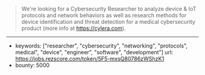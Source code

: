 >We're looking for a Cybersecurity Researcher to analyze device & IoT protocols and network behaviors as well as research methods for device identification and threat detection for a medical cybersecurity product (more info at https://cylera.com).
------
- keywords: ["researcher", "cybersecurity", "networking", "protocols", medical", "device", "engineer", "software", "development"]
  url: https://jobs.rezscore.com/token/5F5-mxsQ80786zWShzK1
- bounty: 5000

